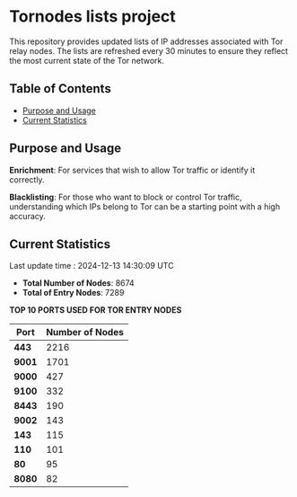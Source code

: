 # Tornodes lists project

This repository provides updated lists of IP addresses associated with Tor relay nodes. The lists are refreshed every 30 minutes to ensure they reflect the most current state of the Tor network.

## Table of Contents

- [Purpose and Usage](#purpose-and-usage)
- [Current Statistics](#current-statistics)


## Purpose and Usage

**Enrichment**: For services that wish to allow Tor traffic or identify it correctly.

**Blacklisting**: For those who want to block or control Tor traffic, understanding which IPs belong to Tor can be a starting point with a high accuracy.

## Current Statistics

Last update time : 2024-12-13 14:30:09 UTC

- **Total Number of Nodes**: 8674
- **Total of Entry Nodes**: 7289

**TOP 10 PORTS USED FOR TOR ENTRY NODES**

| **Port** | **Number of Nodes** |
|------|-----------------|
| **443**   | 2216  |
| **9001**   | 1701  |
| **9000**   | 427  |
| **9100**   | 332  |
| **8443**   | 190  |
| **9002**   | 143  |
| **143**   | 115  |
| **110**   | 101  |
| **80**   | 95  |
| **8080**   | 82  |

